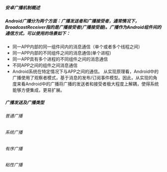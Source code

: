 ##### 安卓广播机制概述
##### Android广播分为两个方面：广播发送者和广播接受者，通常情况下，BroadcastReceiver指的是广播接受者(广播接受器)。广播作为Android组件间的通信方式，可以使用的场景如下：
- 同一APP内部的同一组件间内的消息通信（单个或者多个线程之间）
- 同一APP内部的不同组件之间的消息通信(单个进程)
- 同一APP具有多个进程的不同组件之间的消息通信
- 不同APP之间的组件之间消息通信
- Android系统在特定情况下与APP之间的通信。
从实现原理看，Android中的广播使用了观察者模式，基于消息的发布/订阅事件模型。因此，从实现的角度来看Android中的广播将广播的发送者和接受者极大程度上解耦，使得系统能够方便集成，更易扩展。
##### 广播发送及广播类型
###### 普通广播
###### 系统广播
###### 有序广播
###### 粘性广播